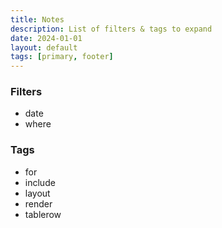 ```yaml
---
title: Notes
description: List of filters & tags to expand
date: 2024-01-01
layout: default
tags: [primary, footer]
---
```

### Filters
- date
- where

### Tags
- for
- include
- layout
- render
- tablerow